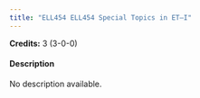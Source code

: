 ```yaml
---
title: "ELL454 ELL454 Special Topics in ET–I"
---
```

**Credits:** 3 (3-0-0)

#### Description
No description available.